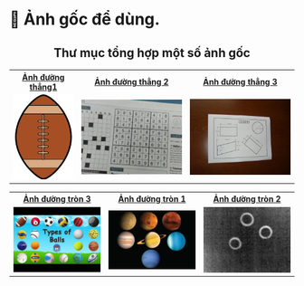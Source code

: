 # 🤖 Ảnh gốc để dùng.

<div align="center">
  <h2>Thư mục tổng hợp một số ảnh gốc</h2>
  <p><em></em></p>

<table>
  <tr>
    <th><a href="https://github.com/MyDreamIsHere0511/ComputerVision/blob/main/images/Picture/ball1.jpg">Ảnh đường thẳng1</a></th>
    <th><a href="https://github.com/MyDreamIsHere0511/ComputerVision/blob/main/images/Picture/sudoku.jpg">Ảnh đường thẳng 2</th>
    <th><a href="https://github.com/MyDreamIsHere0511/ComputerVision/blob/main/images/Picture/hinhkhoi.jpg">Ảnh đường thẳng 3</th>
  </tr>
  <tr>
    <td><img src="Picture/ball1.jpg" width="200"></td>
    <td><img src="Picture/sudoku.jpg" width="400"></td>
    <td><img src="Picture/hinhkhoi.jpg" width="400"></td>
  </tr>
</table>

<table>
  <tr>
    <th><a href="https://github.com/MyDreamIsHere0511/ComputerVision/blob/main/images/Picture/planet.webp">Ảnh đường tròn 3</a></th>
    <th><a href="https://github.com/MyDreamIsHere0511/ComputerVision/blob/main/images/Picture/ball2.png">Ảnh đường tròn 1</th>
    <th><a href="https://github.com/MyDreamIsHere0511/ComputerVision/blob/main/images/Picture/circle1.jpg">Ảnh đường tròn 2</th>
  </tr>
  <tr>
    <td><img src="Picture/circle1.jpg" width="400"></td>
    <td><img src="Picture/planet.webp" width="400"></td> 
    <td><img src="Picture/ball2.png" width="400"></td>  
  </tr>
</table>
